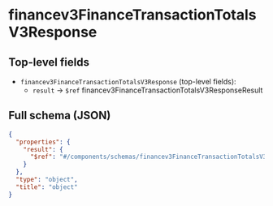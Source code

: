 # financev3FinanceTransactionTotalsV3Response

## Top-level fields
- `financev3FinanceTransactionTotalsV3Response` (top-level fields):
  - `result` → `$ref` financev3FinanceTransactionTotalsV3ResponseResult

## Full schema (JSON)
```json
{
  "properties": {
    "result": {
      "$ref": "#/components/schemas/financev3FinanceTransactionTotalsV3ResponseResult"
    }
  },
  "type": "object",
  "title": "object"
}
```
